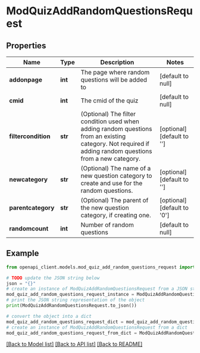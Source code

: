 # ModQuizAddRandomQuestionsRequest


## Properties

Name | Type | Description | Notes
------------ | ------------- | ------------- | -------------
**addonpage** | **int** | The page where random questions will be added to | [default to null]
**cmid** | **int** | The cmid of the quiz | [default to null]
**filtercondition** | **str** | (Optional) The filter condition used when adding random questions from an existing category.                     Not required if adding random questions from a new category. | [optional] [default to '']
**newcategory** | **str** | (Optional) The name of a new question category to create and use for the random questions. | [optional] [default to '']
**parentcategory** | **str** | (Optional) The parent of the new question category, if creating one. | [optional] [default to '0']
**randomcount** | **int** | Number of random questions | [default to null]

## Example

```python
from openapi_client.models.mod_quiz_add_random_questions_request import ModQuizAddRandomQuestionsRequest

# TODO update the JSON string below
json = "{}"
# create an instance of ModQuizAddRandomQuestionsRequest from a JSON string
mod_quiz_add_random_questions_request_instance = ModQuizAddRandomQuestionsRequest.from_json(json)
# print the JSON string representation of the object
print(ModQuizAddRandomQuestionsRequest.to_json())

# convert the object into a dict
mod_quiz_add_random_questions_request_dict = mod_quiz_add_random_questions_request_instance.to_dict()
# create an instance of ModQuizAddRandomQuestionsRequest from a dict
mod_quiz_add_random_questions_request_from_dict = ModQuizAddRandomQuestionsRequest.from_dict(mod_quiz_add_random_questions_request_dict)
```
[[Back to Model list]](../README.md#documentation-for-models) [[Back to API list]](../README.md#documentation-for-api-endpoints) [[Back to README]](../README.md)


